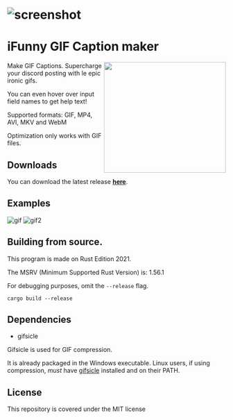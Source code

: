 # ![screenshot](https://media.discordapp.net/attachments/690220522600267780/929755673011580938/unknown.png)

# iFunny GIF Caption maker

<img align="right" width="281" height="255" src="https://i.imgur.com/Gb3Aptm.gif">

Make GIF Captions. Supercharge your discord posting with le epic ironic gifs. 

You can even hover over input field names to get help text! 

Supported formats: GIF, MP4, AVI, MKV and WebM

Optimization only works with GIF files.

## Downloads

You can download the latest release **[here](https://github.com/bltzxsd/unlustig/releases/latest)**.

## Examples
![gif](https://media.discordapp.net/attachments/834076909557645335/929746951757496351/2VUqz.gif)
![gif2](https://media.discordapp.net/attachments/834076909557645335/929748427724701706/ezgif-2-5dbac32931.gif)

## Building from source.
This program is made on Rust Edition 2021. 

The MSRV (Minimum Supported Rust Version) is: 1.56.1

For debugging purposes, omit the `--release` flag.
```
cargo build --release 
```

## Dependencies

* gifsicle

Gifsicle is used for GIF compression. 

It is already packaged in the Windows executable. 
Linux users, if using compression, *must* have [gifsicle](https://www.lcdf.org/gifsicle/) installed and on their PATH.

## License 
This repository is covered under the MIT license
